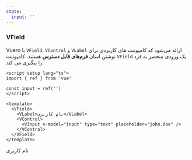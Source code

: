 ```yaml
---
state:
  input: ''
---
```


### VField

Vuero با `VField`، `VControl` و `VLabel` ارائه می‌شود که کامپوننت های کاربردی برای نوشتن آسان **فرم‌های قابل دسترس** هستند.
کامپوننت `VField` یک ورودی منحصر به فرد را پیگیری می کند.

<!--code-->

```vue
<script setup lang="ts">
import { ref } from 'vue'

const input = ref('')
</script>

<template>
  <VField>
    <VLabel>نام کاربری</VLabel>
    <VControl>
      <VInput v-model="input" type="text" placeholder="john.doe" />
    </VControl>
  </VField>
</template>
```

<!--/code-->

<!--example-->

<VField>
  <VLabel>نام کاربری</VLabel>
  <VControl>
    <VInput v-model="frontmatter.state.input" type="text" placeholder="john.doe" />
  </VControl>
</VField>

<!--/example-->

